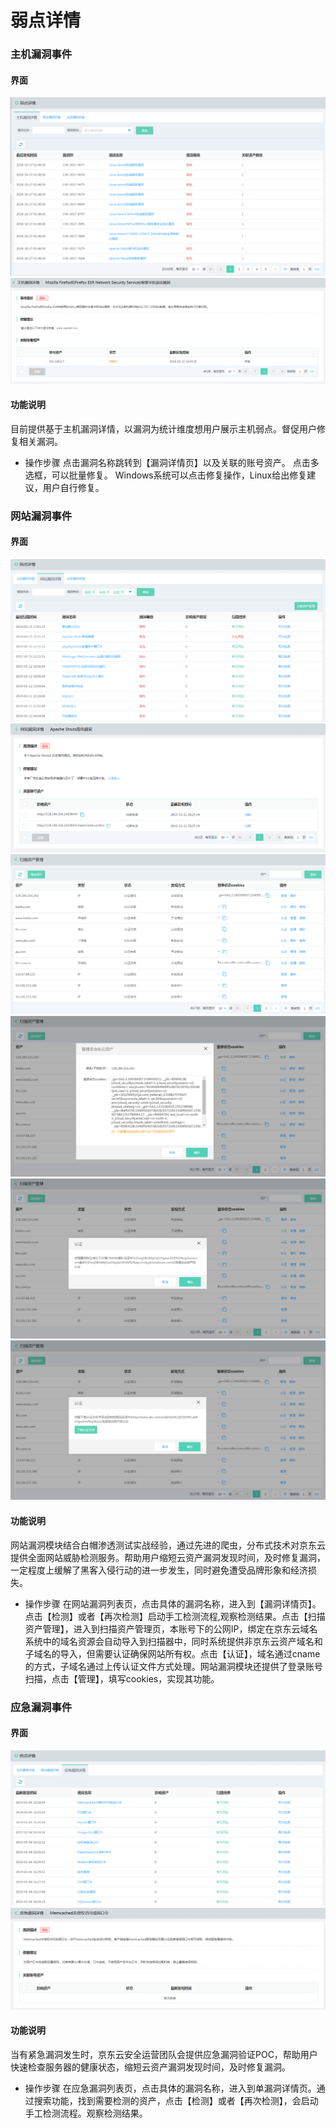 # 弱点详情

### 主机漏洞事件

#### 界面

  ![](../../../../image/Situational-Awareness/weakness_6.png)
  ![](../../../../image/Situational-Awareness/wd-2.png)

#### 功能说明
目前提供基于主机漏洞详情，以漏洞为统计维度想用户展示主机弱点。督促用户修复相关漏洞。

- 操作步骤
点击漏洞名称跳转到【漏洞详情页】以及关联的账号资产。
点击多选框，可以批量修复。
Windows系统可以点击修复操作，Linux给出修复建议，用户自行修复。

### 网站漏洞事件

#### 界面

  ![](../../../../image/Situational-Awareness/weakness_1.png)
  ![](../../../../image/Situational-Awareness/weakness_2.png)
  ![](../../../../image/Situational-Awareness/weakness_5.png)
  ![](../../../../image/Situational-Awareness/weakness_m_0_1.png)
  ![](../../../../image/Situational-Awareness/weakness_m_1_1.png)
  ![](../../../../image/Situational-Awareness/weakness_m_2_1.png) 
  
#### 功能说明
网站漏洞模块结合白帽渗透测试实战经验，通过先进的爬虫，分布式技术对京东云提供全面网站威胁检测服务。帮助用户缩短云资产漏洞发现时间，及时修复漏洞，一定程度上缓解了黑客入侵行动的进一步发生，同时避免遭受品牌形象和经济损失。

- 操作步骤
在网站漏洞列表页，点击具体的漏洞名称，进入到【漏洞详情页】。点击【检测】或者【再次检测】启动手工检测流程,观察检测结果。点击【扫描资产管理】，进入到扫描资产管理页，本账号下的公网IP，绑定在京东云域名系统中的域名资源会自动导入到扫描器中，同时系统提供非京东云资产域名和子域名的导入，但需要认证确保网站所有权。点击【认证】，域名通过cname的方式，子域名通过上传认证文件方式处理。网站漏洞模块还提供了登录账号扫描，点击【管理】，填写cookies，实现其功能。

### 应急漏洞事件

#### 界面

  ![](../../../../image/Situational-Awareness/weakness_3.png)
  ![](../../../../image/Situational-Awareness/weakness_4.png)

#### 功能说明
当有紧急漏洞发生时，京东云安全运营团队会提供应急漏洞验证POC，帮助用户快速检查服务器的健康状态，缩短云资产漏洞发现时间，及时修复漏洞。

- 操作步骤
在应急漏洞列表页，点击具体的漏洞名称，进入到单漏洞详情页。通过搜索功能，找到需要检测的资产，点击【检测】或者【再次检测】，会启动手工检测流程。观察检测结果。
